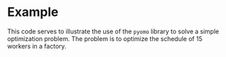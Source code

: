 # Example
This code serves to illustrate the use of the `pyomo` library to solve a simple optimization problem. The problem is to optimize the schedule of 15 workers in a factory. 

```python